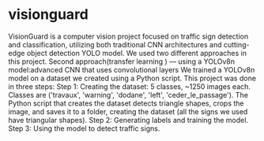 # visionguard
VisionGuard is a computer vision project focused on traffic sign detection and classification, utilizing both traditional CNN architectures and cutting-edge object detection YOLO model.
We used two different approaches in this project.
Second approach(transfer learning ) — using a YOLOv8n model:advanced CNN that uses convolutional layers
We trained a YOLOv8n model on a dataset we created using a Python script.
This project was done in three steps:
Step 1: Creating the dataset: 5 classes, ~1250 images each.
Classes are ('travaux', 'warning', 'dodane', 'left', 'ceder_le_passage').
The Python script that creates the dataset detects triangle shapes, crops the image, and saves it to a folder, creating the dataset (all the signs we used have triangular shapes).
Step 2: Generating labels and training the model.
Step 3: Using the model to detect traffic signs.
